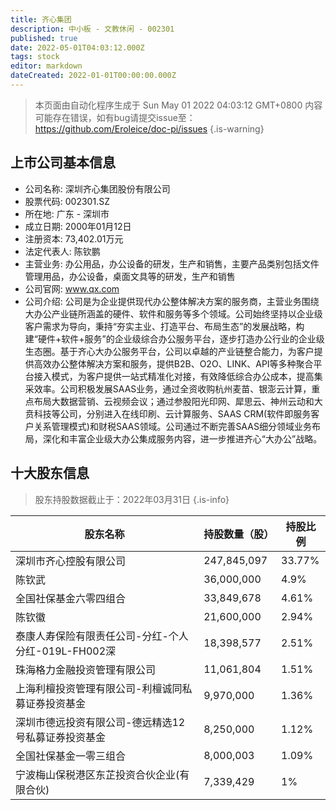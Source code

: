 ```yaml
---
title: 齐心集团
description: 中小板 - 文教休闲 - 002301
published: true
date: 2022-05-01T04:03:12.000Z
tags: stock
editor: markdown
dateCreated: 2022-01-01T00:00:00.000Z
---
```


> 本页面由自动化程序生成于 Sun May 01 2022 04:03:12 GMT+0800
> 内容可能存在错误，如有bug请提交issue至：https://github.com/Eroleice/doc-pi/issues
{.is-warning}

## 上市公司基本信息
- 公司名称: 深圳齐心集团股份有限公司
- 股票代码: 002301.SZ
- 所在地: 广东 - 深圳市
- 成立日期: 2000年01月12日
- 注册资本: 73,402.01万元
- 法定代表人: 陈钦鹏
- 主营业务: 办公用品，办公设备的研发，生产和销售，主要产品类别包括文件管理用品，办公设备，桌面文具等的研发，生产和销售
- 公司官网: www.qx.com
- 公司介绍: 公司是为企业提供现代办公整体解决方案的服务商，主营业务围绕大办公产业链所涵盖的硬件、软件和服务等多个领域。公司始终坚持以企业级客户需求为导向，秉持“夯实主业、打造平台、布局生态”的发展战略，构建“硬件+软件+服务”的企业级综合办公服务平台，逐步打造办公行业的企业级生态圈。基于齐心大办公服务平台，公司以卓越的产业链整合能力，为客户提供高效办公整体解决方案和服务，提供B2B、O2O、LINK、API等多种聚合平台接入模式，为客户提供一站式精准化对接，有效降低综合办公成本，提高集采效率。公司积极发展SAAS业务，通过全资收购杭州麦苗、银澎云计算，重点布局大数据营销、云视频会议；通过参股阳光印网、犀思云、神州云动和大贲科技等公司，分别进入在线印刷、云计算服务、SAAS CRM(软件即服务客户关系管理模式)和财税SAAS领域。公司通过不断完善SAAS细分领域业务布局，深化和丰富企业级大办公集成服务内容，进一步推进齐心“大办公”战略。


## 十大股东信息
> 股东持股数据截止于：2022年03月31日
{.is-info}

| 股东名称 | 持股数量（股） | 持股比例 |
| --- | --- | --- |
| 深圳市齐心控股有限公司 | 247,845,097 | 33.77% |
| 陈钦武 | 36,000,000 | 4.9% |
| 全国社保基金六零四组合 | 33,849,678 | 4.61% |
| 陈钦徽 | 21,600,000 | 2.94% |
| 泰康人寿保险有限责任公司-分红-个人分红-019L-FH002深 | 18,398,577 | 2.51% |
| 珠海格力金融投资管理有限公司 | 11,061,804 | 1.51% |
| 上海利檀投资管理有限公司-利檀诚同私募证券投资基金 | 9,970,000 | 1.36% |
| 深圳市德远投资有限公司-德远精选12号私募证券投资基金 | 8,250,000 | 1.12% |
| 全国社保基金一零三组合 | 8,000,003 | 1.09% |
| 宁波梅山保税港区东芷投资合伙企业(有限合伙) | 7,339,429 | 1% |




